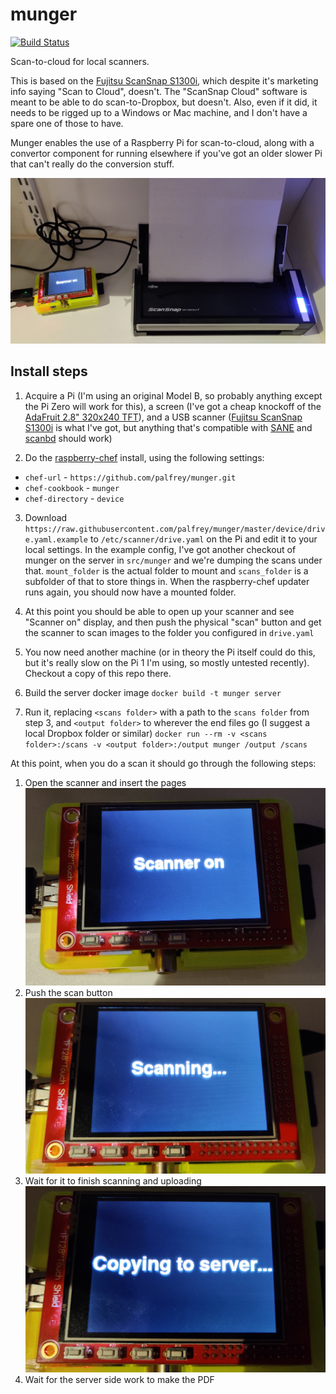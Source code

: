 munger
======
[![Build Status](https://travis-ci.com/palfrey/munger.svg?branch=master)](https://travis-ci.com/palfrey/munger)

Scan-to-cloud for local scanners.

This is based on the [Fujitsu ScanSnap S1300i](https://www.fujitsu.com/uk/products/computing/peripheral/scanners/scansnap/s1300i/), which despite it's marketing info saying "Scan to Cloud", doesn't. The "ScanSnap Cloud" software is meant to be able to do scan-to-Dropbox, but doesn't. Also, even if it did, it needs to be rigged up to a Windows or Mac machine, and I don't have a spare one of those to have.

Munger enables the use of a Raspberry Pi for scan-to-cloud, along with a convertor component for running elsewhere if you've got an older slower Pi that can't really do the conversion stuff.

![full setup](images/full%20setup.jpg)

Install steps
--------------
1. Acquire a Pi (I'm using an original Model B, so probably anything except the Pi Zero will work for this), a screen (I've got a cheap knockoff of the [AdaFruit 2.8" 320x240 TFT](https://www.adafruit.com/product/1601)), and a USB scanner ([Fujitsu ScanSnap S1300i](https://www.fujitsu.com/uk/products/computing/peripheral/scanners/scansnap/s1300i/) is what I've got, but anything that's compatible with [SANE](http://www.sane-project.org/) and [scanbd](https://wiki.archlinux.org/index.php/Scanner_Button_Daemon) should work)

2. Do the [raspberry-chef](https://github.com/palfrey/raspberry-chef) install, using the following settings:
  - `chef-url` - `https://github.com/palfrey/munger.git`
  - `chef-cookbook` - `munger`
  - `chef-directory` - `device`

3. Download `https://raw.githubusercontent.com/palfrey/munger/master/device/drive.yaml.example` to `/etc/scanner/drive.yaml` on the Pi and edit it to your local settings. In the example config, I've got another checkout of munger on the server in `src/munger` and we're dumping the scans under that. `mount_folder` is the actual folder to mount and `scans_folder` is a subfolder of that to store things in. When the raspberry-chef updater runs again, you should now have a mounted folder.

4. At this point you should be able to open up your scanner and see "Scanner on" display, and then push the physical "scan" button and get the scanner to scan images to the folder you configured in `drive.yaml`

5. You now need another machine (or in theory the Pi itself could do this, but it's really slow on the Pi 1 I'm using, so mostly untested recently). Checkout a copy of this repo there.

6. Build the server docker image `docker build -t munger server`

7. Run it, replacing `<scans folder>` with a path to the `scans folder` from step 3, and `<output folder>` to wherever the end files go (I suggest a local Dropbox folder or similar) `docker run --rm -v <scans folder>:/scans -v <output folder>:/output munger /output /scans`

At this point, when you do a scan it should go through the following steps:

1. Open the scanner and insert the pages
![scanner on](images/scanner%20on.jpg)
2. Push the scan button
![scanning](images/scanning.jpg)
3. Wait for it to finish scanning and uploading
![copying](images/copying.jpg)
4. Wait for the server side work to make the PDF